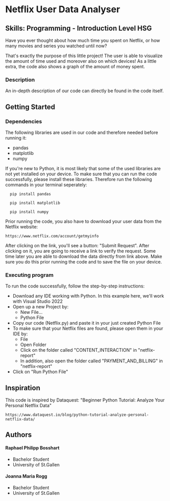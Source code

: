 # Netflix User Data Analyser
## Skills: Programming - Introduction Level HSG

Have you ever thought about how much time you spent on Netflix, or how many movies and series you watched until now? 

That's exactly the purpose of this little project! The user is able to visualize the amount of time used and moreover also on which devices! As a little extra, the code also shows a graph of the amount of money spent.

### Description

An in-depth description of our code can directly be found in the code itself.

## Getting Started

### Dependencies
The following libraries are used in our code and therefore needed before running it:
* pandas
* matplotlib
* numpy

If you're new to Python, it is most likely that some of the used libraries are not yet installed on your device. 
To make sure that you can run the code successfully, please install these libraries. Therefore run the following commands in your terminal seperately:
```
  pip install pandas
```
```
  pip install matplotlib
```
```
  pip install numpy
```
Prior running the code, you also have to download your user data from the Netflix website:
```
https://www.netflix.com/account/getmyinfo
```
After clicking on the link, you'll see a button: "Submit Request". After clicking on it, you are going to receive a link to verify the request. Some time later you are able to download the data directly from link above. Make sure you do this prior running the code and to save the file on your device.

### Executing program

To run the code successfully, follow the step-by-step instructions:

* Download any IDE working with Python. In this example here, we'll work with Visual Studio 2022
* Open up a new Project by:
    * New File...
    * Python File
* Copy our code (Netflix.py) and paste it in your just created Python File
* To make sure that your Netflix files are found, please open them in your IDE by:
    * File
    * Open Folder
    * Click on the folder called "CONTENT_INTERACTION" in "netflix-report"
    * In addition, also open the folder called "PAYMENT_AND_BILLING" in "netflix-report"
 * Click on "Run Python File"
 
## Inspiration
This code is inspired by Dataquest: "Beginner Python Tutorial: Analyze Your Personal Netflix Data" 

```
https://www.dataquest.io/blog/python-tutorial-analyze-personal-netflix-data/
```
## Authors

#### Raphael Philipp Bosshart 
* Bachelor Student
* University of St.Gallen 

#### Joanna Maria Rogg 
* Bachelor Student
* University of St.Gallen

